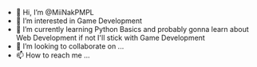 - 👋 Hi, I’m @MiiNakPMPL
- 👀 I’m interested in Game Development
- 🌱 I’m currently learning Python Basics and probably gonna learn about Web Development if not I'll stick with Game Development
- 💞️ I’m looking to collaborate on ...
- 📫 How to reach me ...

<!---
MiiNakPMPL/MiiNakPMPL is a ✨ special ✨ repository because its `README.md` (this file) appears on your GitHub profile.
You can click the Preview link to take a look at your changes.
--->
